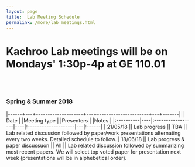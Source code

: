 ```yaml
---
layout: page
title:  Lab Meeting Schedule
permalink: /more/lab_meetings.html
---
```


# Kachroo Lab meetings will be on Mondays' 1:30p-4p at GE 110.01
<br><br>

### Spring & Summer 2018

|------+---+--------------------+---+----------------------+---+-------|
| Date      |             |Meeting type        |            |Presenters |                   |Notes      |
|:----------|----|:------------------|----|:--------------------|---|:------|
| 21/05/18      ||      Lab progress   ||    TBA      || Lab related discussion followed by paper/work presentations alternating every two weeks. Detailed schedule to follow.
| 18/06/18      ||      Lab progress & paper discussuon   ||    All      || Lab related discussion followed by summarizing most recent papers. We will select top voted paper for presentation next week (presentations will be in alphebetical order).

